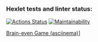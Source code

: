 ### Hexlet tests and linter status:
[![Actions Status](https://github.com/mrfurm4n/frontend-project-lvl1/workflows/hexlet-check/badge.svg)](https://github.com/mrfurm4n/frontend-project-lvl1/actions)
[![Maintainability](https://api.codeclimate.com/v1/badges/0e0c4604b7029bbb4e37/maintainability)](https://codeclimate.com/github/mrfurm4n/frontend-project-lvl1/maintainability)

[Brain-even Game (asciinema)](https://asciinema.org/a/CQEupWYaPbA7xsDpmA60faZPO)]
